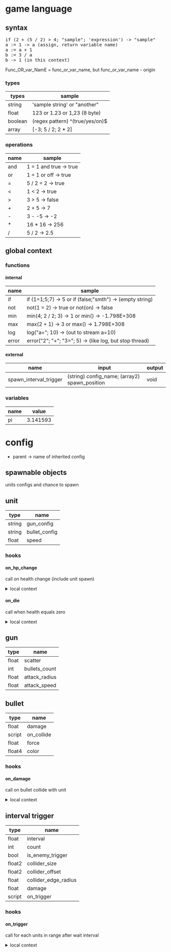 # game language

## syntax

<pre>
if (2 + (5 / 2) > 4; "sample"; 'expression') -> "sample"
a := 1 -> a (assign, return variable name)
a := a + 1
b := 3 / a
b -> 1 (in this context)
</pre>

Func_OR_var_NamE = func_or_var_name, but func_or_var_name - origin

### types

| types   | sample                          |
|---------|---------------------------------|
| string  | 'sample string' or "another"    |
| float   | 123 or 1.23 or 1,23 (8 byte)    |
| boolean | (regex pattern) ^(true/yes/on)$ |
| array   | \[-3; 5 / 2; 2 * 2]             |

### operations

| name | sample                 |
|------|------------------------|
| and  | 1 = 1 and true -> true |
| or   | 1 = 1 or off -> true   |
| =    | 5 / 2 = 2 -> true      |
| <    | 1 < 2 -> true          |
| \>   | 3 > 5 -> false         |
| +    | 2 + 5 -> 7             |
| -    | 3 - -5 -> -2           |
| *    | 16 * 16 -> 256         |
| /    | 5 / 2 -> 2.5           |

## global context

### functions

#### internal

| name  | sample                                                     |
|-------|------------------------------------------------------------|
| if    | if (1=1;5;7) -> 5 or if (false;"smth") -> (empty string)   |
| not   | not(1 = 2) -> true or not(on) -> false                     |
| min   | min(4; 2 / 2; 3) -> 1 or min() -> -1.798E+308              |
| max   | max(2 + 1) -> 3 or max() -> 1.798E+308                     |
| log   | log("a="; 10) -> (out to stream a=10)                      |
| error | error("2"; "+"; "3="; 5) -> (like log, but stop thread)    |

#### external

| name                   | input                                         | output |
|------------------------|-----------------------------------------------|--------|
| spawn_interval_trigger | (string) config_name; (array2) spawn_position | void   |

### variables

| name | value    |
|------|----------|
| pi   | 3.141593 |

# config

* parent -> name of inherited config

## spawnable objects

units configs and chance to spawn

## unit

| type     | name          |
|----------|---------------|
| string   | gun_config    |
| string   | bullet_config |
| float    | speed         |

### hooks

#### on_hp_change

call on health change (include unit spawn)

<details>
<summary> local context </summary>
<br>

<b> variables </b>

| type   | name         |
|--------|--------------|
| string | own_name     |
| int    | current_hp   |
| int    | delta_hp     |
| float2 | own_position |

</details>

#### on_die

call when health equals zero

<details>
<summary> local context </summary>
<br>

<b> variables </b>

| type   | name         |
|--------|--------------|
| string | own_name     |
| float2 | own_position |

</details>

## gun

| type  | name          |
|-------|---------------|
| float | scatter       |
| int   | bullets_count |
| float | attack_radius |
| float | attack_speed  |

## bullet

| type   | name       |
|--------|------------|
| float  | damage     |
| script | on_collide |
| float  | force      |
| float4 | color      |

### hooks

#### on_damage

call on bullet collide with unit

<details>
<summary> local context </summary>
<br>

<b> variables </b>

| type   | name       |
|--------|------------|
| string | own_name   |
| string | enemy_name |
| float  | damage     |

<b> function </b>

| type | name         |
|------|--------------|
| int  | get_own_hp   |
| void | set_own_hp   |
| int  | get_enemy_hp |
| void | set_enemy_hp |

</details>

## interval trigger

| type   | name                 |
|--------|----------------------|
| float  | interval             |
| int    | count                |
| bool   | is_enemy_trigger     |
| float2 | collider_size        |
| float2 | collider_offset      |
| float  | collider_edge_radius |
| float  | damage               |
| script | on_trigger           |

### hooks

#### on_trigger

call for each units in range after wait interval

<details>
<summary> local context </summary>
<br>

<b> variables </b>

| type   | name       |
|--------|------------|
| float  | damage     |
| string | enemy_name |

<b> function </b>

| type | name         |
|------|--------------|
| int  | get_enemy_hp |
| void | set_enemy_hp |

</details>